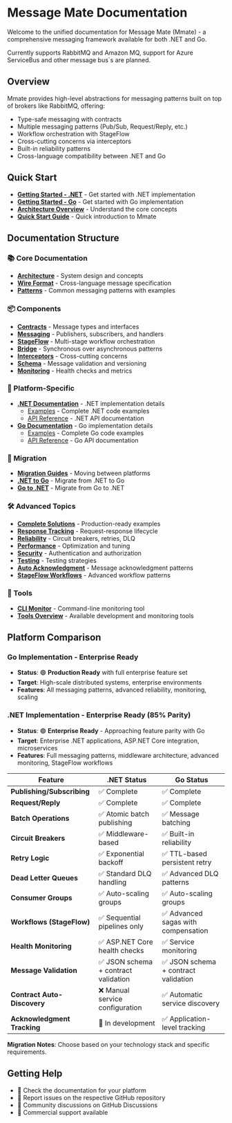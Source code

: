 # Message Mate Documentation

Welcome to the unified documentation for Message Mate (Mmate) - a comprehensive messaging framework available for both .NET and Go.

Currently supports RabbitMQ and Amazon MQ, support for Azure ServiceBus and other message bus`s are planned.

## Overview

Mmate provides high-level abstractions for messaging patterns built on top of brokers like RabbitMQ, offering:
- Type-safe messaging with contracts
- Multiple messaging patterns (Pub/Sub, Request/Reply, etc.)
- Workflow orchestration with StageFlow
- Cross-cutting concerns via interceptors
- Built-in reliability patterns
- Cross-language compatibility between .NET and Go

## Quick Start

- **[Getting Started - .NET](getting-started/dotnet.md)** - Get started with .NET implementation
- **[Getting Started - Go](getting-started/go.md)** - Get started with Go implementation
- **[Architecture Overview](architecture.md)** - Understand the core concepts
- **[Quick Start Guide](quick-start.md)** - Quick introduction to Mmate

## Documentation Structure

### 📚 Core Documentation
- **[Architecture](architecture.md)** - System design and concepts
- **[Wire Format](wire-format.md)** - Cross-language message specification
- **[Patterns](patterns.md)** - Common messaging patterns with examples

### 📦 Components
- **[Contracts](components/contracts.md)** - Message types and interfaces
- **[Messaging](components/messaging.md)** - Publishers, subscribers, and handlers
- **[StageFlow](components/stageflow.md)** - Multi-stage workflow orchestration
- **[Bridge](components/bridge.md)** - Synchronous over asynchronous patterns
- **[Interceptors](components/interceptors.md)** - Cross-cutting concerns
- **[Schema](components/schema.md)** - Message validation and versioning
- **[Monitoring](components/monitoring.md)** - Health checks and metrics

### 🔷 Platform-Specific
- **[.NET Documentation](platform/dotnet/)** - .NET implementation details
  - [Examples](platform/dotnet/examples.md) - Complete .NET code examples
  - [API Reference](platform/dotnet/api-reference.md) - .NET API documentation
- **[Go Documentation](platform/go/)** - Go implementation details
  - [Examples](platform/go/examples.md) - Complete Go code examples
  - [API Reference](platform/go/api-reference.md) - Go API documentation

### 🔄 Migration
- **[Migration Guides](migration/)** - Moving between platforms
- **[.NET to Go](migration/dotnet-to-go.md)** - Migrate from .NET to Go
- **[Go to .NET](migration/go-to-dotnet.md)** - Migrate from Go to .NET

### 🛠️ Advanced Topics
- **[Complete Solutions](advanced/complete-solutions.md)** - Production-ready examples
- **[Response Tracking](advanced/response-tracking.md)** - Request-response lifecycle
- **[Reliability](advanced/reliability.md)** - Circuit breakers, retries, DLQ
- **[Performance](advanced/performance.md)** - Optimization and tuning
- **[Security](advanced/security.md)** - Authentication and authorization
- **[Testing](advanced/testing.md)** - Testing strategies
- **[Auto Acknowledgment](advanced/auto-acknowledgment.md)** - Message acknowledgment patterns
- **[StageFlow Workflows](advanced/stageflow-workflows.md)** - Advanced workflow patterns

### 🔧 Tools
- **[CLI Monitor](tools/cli-monitor.md)** - Command-line monitoring tool
- **[Tools Overview](tools/README.md)** - Available development and monitoring tools

## Platform Comparison

### Go Implementation - Enterprise Ready
- **Status**: 🟢 **Production Ready** with full enterprise feature set
- **Target**: High-scale distributed systems, enterprise environments
- **Features**: All messaging patterns, advanced reliability, monitoring, scaling

### .NET Implementation - Enterprise Ready (85% Parity)
- **Status**: 🟢 **Enterprise Ready** - Approaching feature parity with Go
- **Target**: Enterprise .NET applications, ASP.NET Core integration, microservices
- **Features**: Full messaging patterns, middleware architecture, advanced monitoring, StageFlow workflows

| Feature | .NET Status | Go Status |
|---------|-------------|-----------|
| **Publishing/Subscribing** | ✅ Complete | ✅ Complete |
| **Request/Reply** | ✅ Complete | ✅ Complete |
| **Batch Operations** | ✅ Atomic batch publishing | ✅ Message batching |
| **Circuit Breakers** | ✅ Middleware-based | ✅ Built-in reliability |
| **Retry Logic** | ✅ Exponential backoff | ✅ TTL-based persistent retry |
| **Dead Letter Queues** | ✅ Standard DLQ handling | ✅ Advanced DLQ patterns |
| **Consumer Groups** | ✅ Auto-scaling groups | ✅ Auto-scaling groups |
| **Workflows (StageFlow)** | ✅ Sequential pipelines only | ✅ Advanced sagas with compensation |
| **Health Monitoring** | ✅ ASP.NET Core health checks | ✅ Service monitoring |
| **Message Validation** | ✅ JSON schema + contract validation | ✅ JSON schema + contract validation |
| **Contract Auto-Discovery** | ❌ Manual service configuration | ✅ Automatic service discovery |
| **Acknowledgment Tracking** | 🚧 In development | ✅ Application-level tracking |

**Migration Notes**: Choose based on your technology stack and specific requirements. 

## Getting Help

- 📖 Check the documentation for your platform
- 🐛 Report issues on the respective GitHub repository
- 💬 Community discussions on GitHub Discussions
- 📧 Commercial support available

